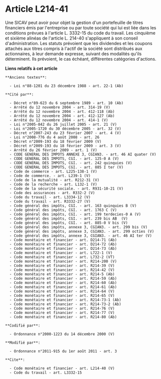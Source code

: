 # Article L214-41

Une SICAV peut avoir pour objet la gestion d'un portefeuille de titres financiers émis par l'entreprise ou par toute société
qui lui est liée dans les conditions prévues à l'article L. 3332-15 du code du travail. Les cinquième et sixième alinéas de
l'article L. 214-40 s'appliquent à son conseil d'administration. Les statuts prévoient que les dividendes et les coupons
attachés aux titres compris à l'actif de la société sont distribués aux actionnaires, à leur demande expresse, suivant des
modalités qu'ils déterminent. Ils prévoient, le cas échéant, différentes catégories d'actions.

**Liens relatifs à cet article**

	**Anciens textes**:

	  - Loi n°88-1201 du 23 décembre 1988 - art. 22-1 (Ab)

	**Cité par**:

	  - Décret n°89-623 du 6 septembre 1989 - art. 10 (Ab)
	  - Arrêté du 12 novembre 2004 - art. 314-19 (V)
	  - Arrêté du 12 novembre 2004 - art. 412-118 (Ab)
	  - Arrêté du 12 novembre 2004 - art. 412-127 (Ab)
	  - Arrêté du 12 novembre 2004 - art. 414-1 (V)
	  - Loi n°2005-842 du 26 juillet 2005 - art. 21 (V)
	  - Loi n°2005-1720 du 30 décembre 2005 - art. 32 (V)
	  - Décret n°2007-243 du 23 février 2007 - art. 4 (V)
	  - Loi n°2008-776 du 4 août 2008 - art. 26
	  - Décret n°2009-193 du 18 février 2009 (V)
	  - Décret n°2009-193 du 18 février 2009 - art. 3 (V)
	  - Arrêté du 26 février 2009 - art. 1 (V)
	  - CODE GENERAL DES IMPOTS ANNEXE 3, CGIAN3. - art. 46 AI quater (V)
	  - CODE GENERAL DES IMPOTS, CGI. - art. 125-0 A (V)
	  - CODE GENERAL DES IMPOTS, CGI. - art. 242 quinquies (V)
	  - CODE GENERAL DES IMPOTS, CGI. - art. 885 I ter (V)
	  - Code de commerce - art. L225-138-1 (V)
	  - Code de commerce. - art. L239-1 (V)
	  - Code de la mutualité - art. R212-31 (V)
	  - Code de la recherche - art. L132-1 (V)
	  - Code de la sécurité sociale. - art. R931-10-21 (V)
	  - Code des assurances - art. R332-2 (V)
	  - Code du travail - art. L3334-12 (V)
	  - Code du travail - art. R3332-27 (V)
	  - Code général des impôts, CGI. - art. 163 quinquies B (V)
	  - Code général des impôts, CGI. - art. 1763 C (V)
	  - Code général des impôts, CGI. - art. 199 terdecies-0 A (V)
	  - Code général des impôts, CGI. - art. 239 bis AB  (V)
	  - Code général des impôts, CGI. - art. 885-0 V bis (V)
	  - Code général des impôts, annexe 3, CGIAN3. - art. 299 bis (V)
	  - Code général des impôts, annexe 3, CGIAN3. - art. 299 octies (V)
	  - Code général des impôts, annexe 3, CGIAN3. - art. 46 AI ter (V)
	  - Code monétaire et financier - art. D214-71 (Ab)
	  - Code monétaire et financier - art. D214-72 (Ab)
	  - Code monétaire et financier - art. D214-73 (Ab)
	  - Code monétaire et financier - art. L722-1 (V)
	  - Code monétaire et financier - art. L732-2 (VT)
	  - Code monétaire et financier - art. R214-200 (V)
	  - Code monétaire et financier - art. R214-39 (V)
	  - Code monétaire et financier - art. R214-42 (V)
	  - Code monétaire et financier - art. R214-5 (Ab)
	  - Code monétaire et financier - art. R214-59 (Ab)
	  - Code monétaire et financier - art. R214-60 (Ab)
	  - Code monétaire et financier - art. R214-61 (Ab)
	  - Code monétaire et financier - art. R214-64 (V)
	  - Code monétaire et financier - art. R214-65 (V)
	  - Code monétaire et financier - art. R214-73-1 (Ab)
	  - Code monétaire et financier - art. R214-73-2 (Ab)
	  - Code monétaire et financier - art. R214-76 (V)
	  - Code monétaire et financier - art. R214-77 (V)
	  - Code monétaire et financier - art. R214-80 (Ab)

	**Codifié par**:

	  - Ordonnance n°2000-1223 du 14 décembre 2000 (V)

	**Modifié par**:

	  - Ordonnance n°2011-915 du 1er août 2011 - art. 3

	**Cite**:

	  - Code monétaire et financier - art. L214-40 (V)
	  - Code du travail - art. L3332-15

